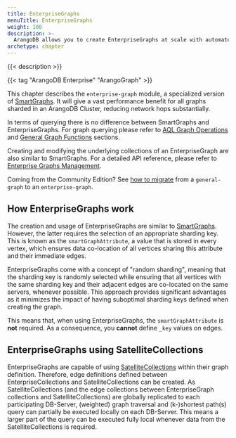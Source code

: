 ```yaml
---
title: EnterpriseGraphs
menuTitle: EnterpriseGraphs
weight: 100
description: >-
  ArangoDB allows you to create EnterpriseGraphs at scale with automated sharding key selection
archetype: chapter
---
```

{{< description >}}

{{< tag "ArangoDB Enterprise" "ArangoGraph" >}}

This chapter describes the `enterprise-graph` module, a specialized version of
[SmartGraphs](../smartgraphs/_index.md).
It will give a vast performance benefit for all graphs sharded
in an ArangoDB Cluster, reducing network hops substantially.

In terms of querying there is no difference between SmartGraphs and EnterpriseGraphs.
For graph querying please refer to [AQL Graph Operations](../../aql/graphs/_index.md)
and [General Graph Functions](../general-graphs/functions.md) sections.

Creating and modifying the underlying collections of an EnterpriseGraph are
also similar to SmartGraphs. For a detailed API reference, please refer
to [Enterprise Graphs Management](management.md).

Coming from the Community Edition? 
See [how to migrate](getting-started.md#migrating-from-community-edition)
from a `general-graph` to an `enterprise-graph`.

## How EnterpriseGraphs work

The creation and usage of EnterpriseGraphs are similar to [SmartGraphs](../smartgraphs/getting-started.md).
However, the latter requires the selection of an appropriate sharding key.
This is known as the `smartGraphAttribute`, a value that is stored in every vertex,
which ensures data co-location of all vertices sharing this attribute and their
immediate edges.

EnterpriseGraphs come with a concept of "random sharding", meaning that the
sharding key is randomly selected while ensuring that all vertices with the
same sharding key and their adjacent edges are co-located on the same servers,
whenever possible. This approach provides significant advantages as it
minimizes the impact of having suboptimal sharding keys defined when creating
the graph.

This means that, when using EnterpriseGraphs, the `smartGraphAttribute` is
**not** required. As a consequence, you **cannot** define `_key` values on
edges. 

## EnterpriseGraphs using SatelliteCollections

EnterpriseGraphs are capable of using [SatelliteCollections](../../develop/satellitecollections.md)
within their graph definition. Therefore, edge definitions defined between 
EnterpriseCollections and SatelliteCollections can be created. As SatelliteCollections
(and the edge collections between EnterpriseGraph collections and SatelliteCollections)
are globally replicated to each participating DB-Server, (weighted) graph
traversal and (k-)shortest path(s) query can partially be executed locally on
each DB-Server. This means a larger part of the query can be executed fully
local whenever data from the SatelliteCollections is required.
